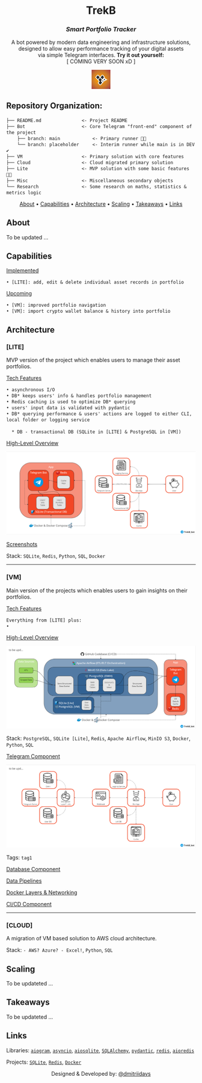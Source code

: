 <div align="center">

# TrekB
### *Smart Portfolio Tracker*

A bot powered by modern data engineering and infrastructure solutions,\
designed to allow easy performance tracking of your digital assets\
via simple Telegram interfaces. **Try it out yourself:**\
[ COMING VERY SOON xD ]

<a href="https://t.me/TrekB_bot">
  <img src="Misc/pics/TrekB_logo.png" alt="TrekB Logo" title="https://t.me/TrekB_bot" style="width:10% ; height:10%">
</a>

</div>

## Repository Organization:

    ├── README.md               <- Project README
    ├── Bot                     <- Core Telegram "front-end" component of the project
        ├── branch: main            <- Primary runner 👨‍💻
        └── branch: placeholder     <- Interim runner while main is in DEV ✔️
    ├── VM                      <- Primary solution with core features
    ├── Cloud                   <- Cloud migrated primary solution
    ├── Lite                    <- MVP solution with some basic features 👨‍💻
    ├── Misc                    <- Miscellaneous secondary objects
    └── Research                <- Some research on maths, statistics & metrics logic

<div align="center">

[About](#about) •
[Capabilities](#capabilities) •
[Architecture](#architecture) •
[Scaling](#scaling) •
[Takeaways](#takeaways) •
[Links](#links)

</div>

## About

To be updated ...

## Capabilities
    
<ins>Implemented</ins>

    • [LITE]: add, edit & delete individual asset records in portfolio
    
<ins>Upcoming</ins>

    • [VM]: improved portfolio navigation
    • [VM]: import crypto wallet balance & history into portfolio

## Architecture

### [LITE]

MVP version of the project which enables users to manage their asset portfolios.

<ins>Tech Features</ins>

    • asynchronous I/O
    • DB* keeps users' info & handles portfolio management
    • Redis caching is used to optimize DB* querying
    • users' input data is validated with pydantic
    • DB* querying performance & users' actions are logged to either CLI, local folder or logging service
    
      * DB - transactional DB (SQLite in [LITE] & PostgreSQL in [VM])
    
<ins>High-Level Overview</ins>

![LITE Architecture](Misc/pics/lite_arch_high_lvl.png?raw=true "LITE Architecture")

<ins>Screenshots</ins>

Stack: `SQLite`, `Redis`, `Python`, `SQL`, `Docker`

---

### [VM]

Main version of the projects which enables users to gain insights on their portfolios.

<ins>Tech Features</ins>

    Everything from [LITE] plus:
    • 

<ins>High-Level Overview</ins>

![VM Architecture](Misc/pics/arch_high_lvl.png?raw=true "VM Architecture")

Stack: `PostgreSQL`, `SQLite [Lite]`, `Redis`, `Apache Airflow`, `MinIO S3`, `Docker`,
`Python`, `SQL`

<ins>Telegram Component</ins>

![Telegram Component](Misc/pics/arch_tg.png?raw=true "Telegram Component")

Tags: `tag1`

<ins>Database Component</ins>

<ins>Data Pipelines</ins>

<ins>Docker Layers & Networking</ins>

<ins>CI/CD Component</ins>

---

### [CLOUD]

A migration of VM based solution to AWS cloud architecture.

Stack: `- AWS? Azure? - Excel!`, `Python`, `SQL`

## Scaling

To be updateted ...

## Takeaways

To be updateted ...

## Links

Libraries:
[`aiogram`](https://github.com/aiogram/aiogram),
[`asyncio`](https://github.com/python/asyncio),
[`aiosqlite`](https://github.com/omnilib/aiosqlite),
[`SQLAlchemy`](https://github.com/sqlalchemy/sqlalchemy),
[`pydantic`](https://github.com/pydantic/pydantic),
[`redis`](https://github.com/redis/redis),
[`aioredis`](https://github.com/aio-libs/aioredis-py)

Projects:
[`SQLite`](https://sqlite.org/index.html),
[`Redis`](https://redis.io/),
[`Docker`](https://www.docker.com/)



<div align="center">

Designed & Developed by: [@dmitriidavs](https://www.linkedin.com/in/dmitriidavs/)

</div>
